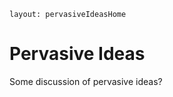 ````
layout: pervasiveIdeasHome
````
Pervasive Ideas
===============

Some discussion of pervasive ideas?